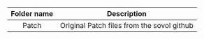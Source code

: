 | Folder name   | Description                                |
|:-------------:|:-------------:                             |
| Patch         | Original Patch files from the sovol github |